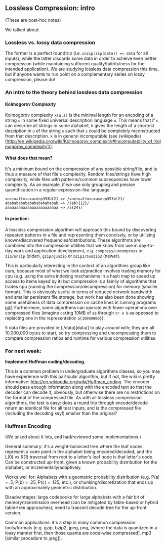 ## Lossless Compression: intro

(These are post-hoc notes)

We talked about:

### Lossless vs. lossy data compression

The former is a perfect roundtrip (i.e. `unzip(zip(data)) == data` for
all inputs), while the latter discards some data in order to acheive
even better compression (while maintaining sufficient
quality/faithfulness for the intended application). We are studying
lossless data compression this time, but if anyone wants to run
point on a complementary series on lossy compression, please do!

### An intro to the theory behind lossless data compression

#### Kolmogorov Complexity

Kolmogorov complexity `k(u,s)` is the minimal length for an encoding
of a string `s` in some fixed universal description language `u`. This
means that if `u` can describe all strings in some alphabet, `k` gives
the length of a shortest desciption in `u` of the string `s` such that
`s` could be completely reconstructed from that description. `k` is in
general incomputable \(see
(wikipedia)[http://en.wikipedia.org/wiki/Kolmogorov_complexity#Incomputability_of_Kolmogorov_complexity]\).

#### What does that mean?

It's a mininum bound on the compression of any possible string/file,
and is thus a measure of that file's complexity. Random files/strings
have high complexity, while files with patterns/common subsequences
have lower complexity. As an example, if we use only grouping and
precise quantification in a regular expression-like language:

```
vneioalfmsuxasdep393bf21 => /vneioalfmsuxasdep393bf21/
abababababababababababab => /(ab){12}/
aaaaaaaaaaaaaaaaaaaaaaaa => /a{24}/
```

#### In practice:

A lossless compression algorithm will approach this bound by
discovering repeated patterns in a file and representing them
concisely, or by utilizing known/discovered frequencies/distributions.
These algorithms are combined into the compression utilities that we
know from use in day-to-day work and application development, e.g.
`compress/uncompress` or `zip/unzip` (older), `gzip/gunzip` or
`bzip2/bunzip2` (newer).

This is particularly interesting in the context of an algorithms group
like ours, because most of what we look at/practice involves trading
memory for cpu (e.g. using the extra indexing mechanisms in a hash map
to speed up access to items keyed by it) but compression is a family
of algorithms that trades cpu (running the compression/decompression)
for memory (smaller format). This is obviously useful in terms of
reduced network bandwidth and smaller persistent file storage, but
work has also been done showing some usefulness of data compression on
cache lines in running programs
[pdf](http://research.cs.wisc.edu/multifacet/papers/isca04_adaptive_compression.pdf).
Furthermore, some algorithms can operate with fewer operations over
compressed files (imagine `cat`ing 10MB of `a`s through `tr a b` as
opposed to replacing one in the representation `a{10000000}`).

5 data files are provided in (./data)[data/] to play around with; they
are all 10,000,000 bytes to start, so try compressing and
uncompressing them to compare compression ratios and runtime for
various compression utilities.

### For next week:

**Implement Huffman coding/decoding.**

This is a common problem in undergraduate algorithms classes, so you
may have experience with this particular algorithm, but if
not, the wiki is pretty informative:
http://en.wikipedia.org/wiki/Huffman_coding. The encoder should pass
enough information along with the encoded text so that the decoder can
decode it, obviously, but otherwise there are no restrictions on the
format of the compressed file. As with all lossless compression
algorithms, the test is easy: does a round trip through encode/decode
return an identical file for all test inputs, and is the compressed
file (including the decoding key!) smaller than the original?

### Huffman Encoding

(We talked about it lots, and had/reviewed some implementations.)

General summary: it's a weight-balanced tree where the leaf nodes
represent a code point in the alphabet being encoded/decoded, and the
L(0) vs R(1) traversal from root to a letter's leaf node is that
letter's code. Can be constructed up-front, given a known probability
distribution for the alphabet, or incrementally/adaptively.

Works well for: Alphabets with a geometric probability distribution
(e.g. P(a) = .5, P(b) = .25, P(c) = .125, etc.), or
chunking/discretization that ends up with an approximately geometric
distribution.

Disadvantages: large codebooks for large alphabets with a fair bit of
memory/transmission overhead (can be mitigated by table-based or
hybrid table-tree approaches); need to transmit decode tree for the
up-front version.

Common applications: it's a step in many common compression
tools/formats (e.g. gzip, bzip2, jpeg, png,
\[where the data is quantized in a lossy manner first, then those quanta are code-wise compressed\],
 mp3 \[similar procedure to jpeg\]).
